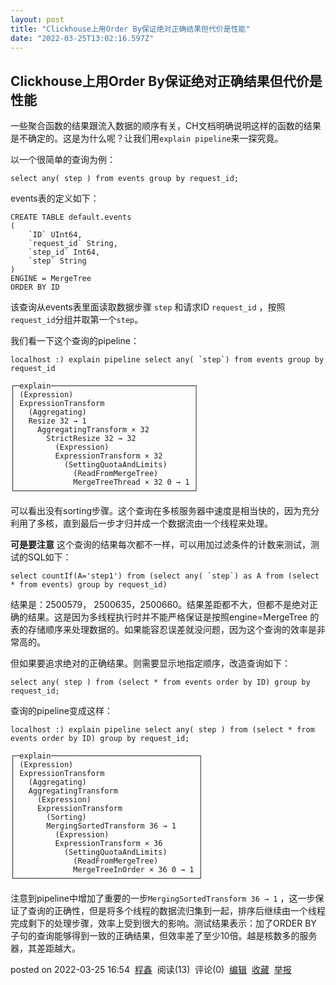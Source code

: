 ```yaml
---
layout: post
title: "Clickhouse上用Order By保证绝对正确结果但代价是性能"
date: "2022-03-25T13:02:16.597Z"
---
```

Clickhouse上用Order By保证绝对正确结果但代价是性能
----------------------------------

一些聚合函数的结果跟流入数据的顺序有关，CH文档明确说明这样的函数的结果是不确定的。这是为什么呢？让我们用`explain pipeline`来一探究竟。

以一个很简单的查询为例：

    select any( step ) from events group by request_id;
    

events表的定义如下：

    CREATE TABLE default.events
    (
        `ID` UInt64,
        `request_id` String,
        `step_id` Int64,
        `step` String
    )
    ENGINE = MergeTree
    ORDER BY ID
    

该查询从events表里面读取数据步骤 `step` 和请求ID `request_id` ，按照`request_id`分组并取第一个`step`。

我们看一下这个查询的pipeline：

    localhost :) explain pipeline select any( `step`) from events group by request_id
    
    ┌─explain────────────────────────────────┐
    │ (Expression)                           │
    │ ExpressionTransform                    │
    │   (Aggregating)                        │
    │   Resize 32 → 1                        │
    │     AggregatingTransform × 32          │
    │       StrictResize 32 → 32             │
    │         (Expression)                   │
    │         ExpressionTransform × 32       │
    │           (SettingQuotaAndLimits)      │
    │             (ReadFromMergeTree)        │
    │             MergeTreeThread × 32 0 → 1 │
    └────────────────────────────────────────┘
    

可以看出没有sorting步骤。这个查询在多核服务器中速度是相当快的，因为充分利用了多核，直到最后一步才归并成一个数据流由一个线程来处理。

**可是要注意** 这个查询的结果每次都不一样，可以用加过滤条件的计数来测试，测试的SQL如下：

    select countIf(A='step1') from (select any( `step`) as A from (select * from events) group by request_id)
    

结果是：2500579， 2500635，2500660。结果差距都不大，但都不是绝对正确的结果。这是因为多线程执行时并不能严格保证是按照engine=MergeTree 的表的存储顺序来处理数据的。如果能容忍误差就没问题，因为这个查询的效率是非常高的。

但如果要追求绝对的正确结果。则需要显示地指定顺序，改造查询如下：

    select any( step ) from (select * from events order by ID) group by request_id;
    

查询的pipeline变成这样：

    localhost :) explain pipeline select any( step ) from (select * from events order by ID) group by request_id;
    
    ┌─explain─────────────────────────────────┐
    │ (Expression)                            │
    │ ExpressionTransform                     │
    │   (Aggregating)                         │
    │   AggregatingTransform                  │
    │     (Expression)                        │
    │     ExpressionTransform                 │
    │       (Sorting)                         │
    │       MergingSortedTransform 36 → 1     │
    │         (Expression)                    │
    │         ExpressionTransform × 36        │
    │           (SettingQuotaAndLimits)       │
    │             (ReadFromMergeTree)         │
    │             MergeTreeInOrder × 36 0 → 1 │
    └─────────────────────────────────────────┘
    

注意到pipeline中增加了重要的一步`MergingSortedTransform 36 → 1` ，这一步保证了查询的正确性，但是将多个线程的数据流归集到一起，排序后继续由一个线程完成剩下的处理步骤，效率上受到很大的影响。测试结果表示：加了ORDER BY 子句的查询能够得到一致的正确结果，但效率差了至少10倍。越是核数多的服务器，其差距越大。

posted on 2022-03-25 16:54  [程鑫](https://www.cnblogs.com/chengxin1985/)  阅读(13)  评论(0)  [编辑](https://i.cnblogs.com/EditPosts.aspx?postid=16055559)  [收藏](javascript:void(0))  [举报](javascript:void(0))